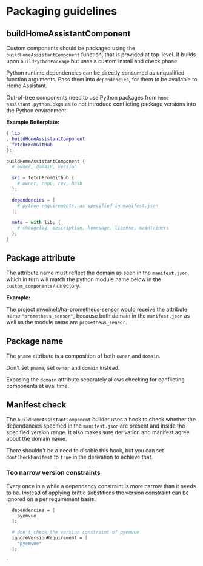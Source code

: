 # Packaging guidelines

## buildHomeAssistantComponent

Custom components should be packaged using the
 `buildHomeAssistantComponent` function, that is provided at top-level.
It builds upon `buildPythonPackage` but uses a custom install and check
phase.

Python runtime dependencies can be directly consumed as unqualified
function arguments. Pass them into `dependencies`, for them to
be available to Home Assistant.

Out-of-tree components need to use Python packages from
`home-assistant.python.pkgs` as to not introduce conflicting package
versions into the Python environment.


**Example Boilerplate:**

```nix
{ lib
, buildHomeAssistantComponent
, fetchFromGitHub
}:

buildHomeAssistantComponent {
  # owner, domain, version

  src = fetchFromGithub {
    # owner, repo, rev, hash
  };

  dependencies = [
    # python requirements, as specified in manifest.json
  ];

  meta = with lib; {
    # changelog, description, homepage, license, maintainers
  };
}
```

## Package attribute

The attribute name must reflect the domain as seen in the
`manifest.json`, which in turn will match the python module name below
in the `custom_components/` directory.

**Example:**

The project [mweinelt/ha-prometheus-sensor](https://github.com/mweinelt/ha-prometheus-sensor/blob/1.0.0/custom_components/prometheus_sensor/manifest.json#L2)
would receive the attribute name `"prometheus_sensor"`, because both
domain in the `manifest.json` as well as the module name are
`prometheus_sensor`.

## Package name

The `pname` attribute is a composition of both `owner` and `domain`.

Don't set `pname`, set `owner` and `domain` instead.

Exposing the `domain` attribute separately allows checking for
conflicting components at eval time.

## Manifest check

The `buildHomeAssistantComponent` builder uses a hook to check whether
the dependencies specified in the `manifest.json` are present and
inside the specified version range. It also makes sure derivation
and manifest agree about the domain name.

There shouldn't be a need to disable this hook, but you can set
`dontCheckManifest` to `true` in the derivation to achieve that.

### Too narrow version constraints

Every once in a while a dependency constraint is more narrow than it
needs to be. Instead of applying brittle substitions the version constraint
can be ignored on a per requirement basis.

```nix
  dependencies = [
    pyemvue
  ];

  # don't check the version constraint of pyemvue
  ignoreVersionRequirement = [
    "pyemvue"
  ];
```
`

